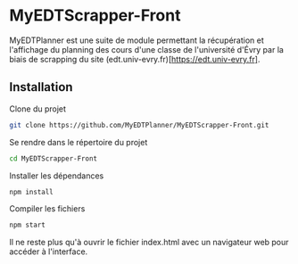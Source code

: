 # MyEDTScrapper-Front

MyEDTPlanner est une suite de module permettant la récupération et l'affichage du planning des cours d'une classe de l'université d'Évry par la biais de scrapping du site (edt.univ-evry.fr)[https://edt.univ-evry.fr].

## Installation

Clone du projet
```bash
git clone https://github.com/MyEDTPlanner/MyEDTScrapper-Front.git
```

Se rendre dans le répertoire du projet
```bash
cd MyEDTScrapper-Front
````

Installer les dépendances
```bash
npm install
```

Compiler les fichiers
```bash
npm start
```

Il ne reste plus qu'à ouvrir le fichier index.html avec un navigateur web pour accéder à l'interface.